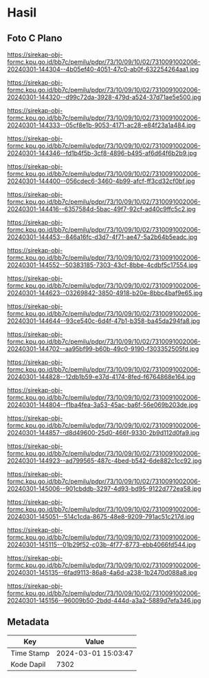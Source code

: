 # Hasil

## Foto C Plano

https://sirekap-obj-formc.kpu.go.id/bb7c/pemilu/pdpr/73/10/09/10/02/7310091002006-20240301-144304--4b05ef40-4051-47c0-ab0f-632254264aa1.jpg

https://sirekap-obj-formc.kpu.go.id/bb7c/pemilu/pdpr/73/10/09/10/02/7310091002006-20240301-144320--d99c72da-3928-479d-a524-37d71ae5e500.jpg

https://sirekap-obj-formc.kpu.go.id/bb7c/pemilu/pdpr/73/10/09/10/02/7310091002006-20240301-144333--05cf8e1b-9053-4171-ac28-e84f23a1a484.jpg

https://sirekap-obj-formc.kpu.go.id/bb7c/pemilu/pdpr/73/10/09/10/02/7310091002006-20240301-144346--fd1b4f5b-3cf8-4896-b495-af6d64f6b2b9.jpg

https://sirekap-obj-formc.kpu.go.id/bb7c/pemilu/pdpr/73/10/09/10/02/7310091002006-20240301-144400--056cdec6-3460-4b99-afcf-ff3cd32cf0bf.jpg

https://sirekap-obj-formc.kpu.go.id/bb7c/pemilu/pdpr/73/10/09/10/02/7310091002006-20240301-144416--6357584d-5bac-49f7-92cf-ad40c9ffc5c2.jpg

https://sirekap-obj-formc.kpu.go.id/bb7c/pemilu/pdpr/73/10/09/10/02/7310091002006-20240301-144453--846a16fc-d3d7-4f71-ae47-5a2b64b5eadc.jpg

https://sirekap-obj-formc.kpu.go.id/bb7c/pemilu/pdpr/73/10/09/10/02/7310091002006-20240301-144552--50383185-7303-43cf-8bbe-4cdbf5c17554.jpg

https://sirekap-obj-formc.kpu.go.id/bb7c/pemilu/pdpr/73/10/09/10/02/7310091002006-20240301-144623--03269842-3850-4918-b20e-8bbc4baf9e65.jpg

https://sirekap-obj-formc.kpu.go.id/bb7c/pemilu/pdpr/73/10/09/10/02/7310091002006-20240301-144644--93ce540c-6d4f-47b1-b358-ba45da294fa8.jpg

https://sirekap-obj-formc.kpu.go.id/bb7c/pemilu/pdpr/73/10/09/10/02/7310091002006-20240301-144702--aa95bf99-b60b-49c0-9190-f303352505fd.jpg

https://sirekap-obj-formc.kpu.go.id/bb7c/pemilu/pdpr/73/10/09/10/02/7310091002006-20240301-144828--12db1b59-e37d-4174-8fed-f6764868e164.jpg

https://sirekap-obj-formc.kpu.go.id/bb7c/pemilu/pdpr/73/10/09/10/02/7310091002006-20240301-144804--f1ba4fea-3a53-45ac-ba6f-56e069b203de.jpg

https://sirekap-obj-formc.kpu.go.id/bb7c/pemilu/pdpr/73/10/09/10/02/7310091002006-20240301-144857--d8d49600-25d0-466f-9330-2b9d112d0fa9.jpg

https://sirekap-obj-formc.kpu.go.id/bb7c/pemilu/pdpr/73/10/09/10/02/7310091002006-20240301-144923--ad799565-487c-4bed-b542-6de882c1cc92.jpg

https://sirekap-obj-formc.kpu.go.id/bb7c/pemilu/pdpr/73/10/09/10/02/7310091002006-20240301-145006--901cbddb-3297-4d93-bd95-9122d772ea58.jpg

https://sirekap-obj-formc.kpu.go.id/bb7c/pemilu/pdpr/73/10/09/10/02/7310091002006-20240301-145051--514c1cda-8675-48e8-9209-791ac51c217d.jpg

https://sirekap-obj-formc.kpu.go.id/bb7c/pemilu/pdpr/73/10/09/10/02/7310091002006-20240301-145115--01b29f52-c03b-4f77-8773-ebb4066fd544.jpg

https://sirekap-obj-formc.kpu.go.id/bb7c/pemilu/pdpr/73/10/09/10/02/7310091002006-20240301-145135--6fad9113-86a8-4a6d-a238-1b2470d088a8.jpg

https://sirekap-obj-formc.kpu.go.id/bb7c/pemilu/pdpr/73/10/09/10/02/7310091002006-20240301-145156--96009b50-2bdd-444d-a3a2-5889d7efa346.jpg


## Metadata

| Key        | Value               |
| ---------- | ------------------- |
| Time Stamp | 2024-03-01 15:03:47 |
| Kode Dapil | 7302                |



